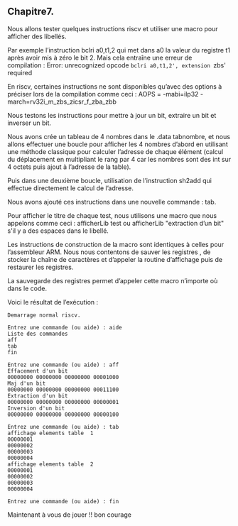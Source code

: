## Chapitre7.

Nous allons tester quelques instructions riscv et utiliser une macro pour afficher des libellés.

Par exemple l’instruction bclri a0,t1,2  qui met dans a0 la valeur du registre t1 après avoir mis à zéro le bit 2.
Mais cela entraîne une erreur de compilation : Error: unrecognized opcode `bclri a0,t1,2', extension `zbs' required

En riscv, certaines instructions ne sont disponibles qu’avec des options à préciser lors de la compilation comme ceci :
AOPS =   -mabi=ilp32 -march=rv32i_m_zbs_zicsr_f_zba_zbb

Nous testons les instructions pour mettre à jour un bit, extraire un bit et inverser un bit.

Nous avons crée un tableau de 4 nombres dans le .data tabnombre, et nous allons effectuer une boucle pour afficher les 4 nombres d’abord en utilisant une méthode classique pour calculer l’adresse de chaque élément (calcul du déplacement en multipliant le rang par 4 car les nombres sont des int sur 4 octets puis ajout à l’adresse de la table). 

Puis dans une deuxième boucle, utilisation de l’instruction sh2add qui effectue directement le calcul de l’adresse.

Nous avons ajouté ces instructions dans une nouvelle commande : tab.

Pour afficher le titre de chaque test, nous utilisons une macro que nous appelons comme ceci :
afficherLib test   ou afficherLib "extraction d’un bit" s'il y a des espaces dans le libellé.

Les instructions de construction de la macro sont identiques à celles pour l’assembleur ARM.
Nous nous contentons de sauver les registres , de stocker la chaîne de caractères et d’appeler la routine d’affichage puis de restaurer les registres. 

La sauvegarde des registres permet d’appeler cette macro n’importe où dans le code.

Voici le résultat de l’exécution :
```
Demarrage normal riscv.

Entrez une commande (ou aide) : aide
Liste des commandes
aff
tab
fin

Entrez une commande (ou aide) : aff
Effacement d'un bit
00000000 00000000 00000000 00001000
Maj d'un bit
00000000 00000000 00000000 00011100
Extraction d'un bit
00000000 00000000 00000000 00000001
Inversion d'un bit
00000000 00000000 00000000 00000100

Entrez une commande (ou aide) : tab
affichage elements table  1
00000001
00000002
00000003
00000004
affichage elements table  2
00000001
00000002
00000003
00000004

Entrez une commande (ou aide) : fin
```

Maintenant à vous de jouer !! bon courage
